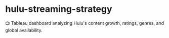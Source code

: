 # hulu-streaming-strategy
📺 Tableau dashboard analyzing Hulu's content growth, ratings, genres, and global availability.
